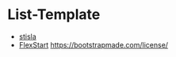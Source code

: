 # List-Template
- [stisla](https://github.com/stisla/stisla)
- [FlexStart](https://bootstrapmade.com/flexstart-bootstrap-startup-template/) https://bootstrapmade.com/license/
